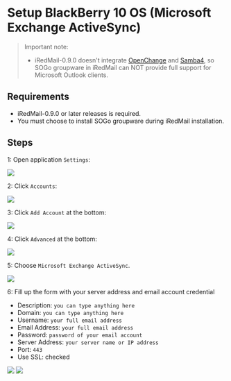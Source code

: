 # Setup BlackBerry 10 OS (Microsoft Exchange ActiveSync)

> Important note:
>
> * iRedMail-0.9.0 doesn't integrate [OpenChange](http://www.openchange.org) and
>   [Samba4](http://www.samba.org), so SOGo groupware in iRedMail can NOT
>   provide full support for Microsoft Outlook clients.

## Requirements

* iRedMail-0.9.0 or later releases is required.
* You must choose to install SOGo groupware during iRedMail installation.

## Steps

1: Open application `Settings`:

![](./images/sogo/bb10.settings.png)

2: Click `Accounts`:

![](./images/sogo/bb10.settings.accounts.png)

3: Click `Add Account` at the bottom:

![](./images/sogo/bb10.settings.accounts.list.png)

4: Click `Advanced` at the bottom:

![](./images/sogo/bb10.settings.add.account.png)

5: Choose `Microsoft Exchange ActiveSync`.

![](./images/sogo/bb10.add.exchange.png)

6: Fill up the form with your server address and email account credential

* Description: `you can type anything here`
* Domain: `you can type anything here`
* Username: `your full email address`
* Email Address: `your full email address`
* Password: `password of your email account`
* Server Address: `your server name or IP address`
* Port: `443`
* Use SSL: checked

![](./images/sogo/bb10.exchange.1.png)
![](./images/sogo/bb10.exchange.2.png)
